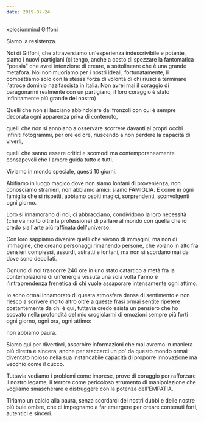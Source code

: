 ```yaml
---
date: 2019-07-24
---
```

xplosionmind Giffoni

Siamo la resistenza.

Noi di Giffoni, che attraversiamo un'esperienza indescrivibile e potente, siamo i nuovi partigiani (ci tengo, anche a costo di spezzare la fantomatica "poesia" che avrei intenzione di creare, a sottolineare che è una grande metafora. Noi non muoriamo per i nostri ideali, fortunatamente, li combattiamo solo con la stessa forza di volontà di chi riuscì a terminare l'atroce dominio nazifascista in Italia. Non avrei mai il coraggio di paragonarmi realmente con un partigiano, il loro coraggio è stato infinitamente più grande del nostro)

Quelli che non si lasciano abbindolare dai fronzoli con cui è sempre decorata ogni apparenza priva di contenuto,

quelli che non si annoiano a osservare scorrere davanti ai propri occhi infiniti fotogrammi, per ore ed ore, riuscendo a non perdere la capacità di viverli,

quelli che sanno essere critici e scomodi ma contemporaneamente consapevoli che l'amore guida tutto e tutti.

Viviamo in mondo speciale, questi 10 giorni.

Abitiamo in luogo magico dove non siamo lontani di provenienza, non conosciamo stranieri, non abbiamo amici: siamo FAMIGLIA. E come in ogni famiglia che si rispetti, abbiamo ospiti magici, sorprendenti, sconvolgenti ogni giorno.

Loro si innamorano di noi, ci abbracciano, condividono la loro necessità (che va molto oltre la professione) di parlare al mondo con quella che io credo sia l'arte più raffinata dell'universo.

Con loro sappiamo divenire quelli che vivono di immagini, ma non di immagine, che creano personaggi rimanendo persone, che volano in alto fra pensieri complessi, assurdi, astratti e lontani, ma non si scordano mai da dove sono decollati.

Ognuno di noi trascorre 240 ore in uno stato catartico a metà fra la contemplazione di un'energia vissuta una sola volta l'anno e l'intraprendenza frenetica di chi vuole assaporare intensamente ogni attimo.

Io sono ormai innamorato di questa atmosfera densa di sentimento e non riesco a scrivere molto altro oltre a queste frasi ormai sentite ripetere costantemente da chi è qui, tuttavia credo esista un pensiero che ho scovato nella profondità del mio crogiolarmi di emozioni sempre più forti ogni giorno, ogni ora, ogni attimo:

non abbiamo paura.

Siamo qui per divertirci, assorbire informazioni che mai avremo in maniera più diretta e sincera, anche per staccarci un po' da questo mondo ormai diventato noioso nella sua instancabile capacità di proporre innovazione ma vecchio come il cucco.

Tuttavia vediamo i problemi come imprese, prove di coraggio per rafforzare il nostro legame, il terrore come pericoloso strumento di manipolazione che vogliamo smascherare e distruggere con la potenza dell'EMPATIA.

Tiriamo un calcio alla paura, senza scordarci dei nostri dubbi e delle nostre più buie ombre, che ci impegnamo a far emergere per creare contenuti forti, autentici e sinceri.